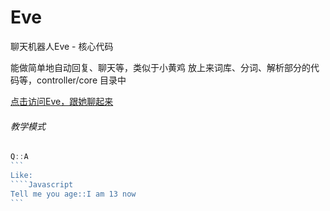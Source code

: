 # Eve
聊天机器人Eve  - 核心代码

能做简单地自动回复、聊天等，类似于小黄鸡
放上来词库、分词、解析部分的代码等，controller/core 目录中

[点击访问Eve，跟她聊起来](http://eve.karat.cc/)

###### 教学模式

````Javascript
Q::A
```
Like:
````Javascript
Tell me you age::I am 13 now
```
